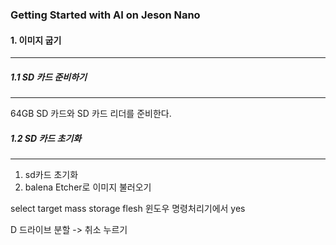 ### Getting Started with AI on Jeson Nano

#### 1. 이미지 굽기
---
##### 1.1 SD 카드 준비하기
---
64GB SD 카드와 SD 카드 리더를 준비한다.

##### 1.2 SD 카드 초기화
---


1. sd카드 초기화
2. balena Etcher로 이미지 불러오기

select target
mass storage 
flesh
윈도우 명령처리기에서 yes

D 드라이브 분할 -> 취소 누르기
